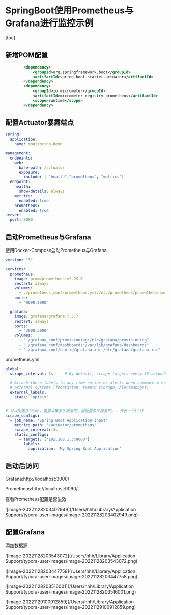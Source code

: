 # SpringBoot使用Prometheus与Grafana进行监控示例

[toc]

## 新增POM配置

```xml
        <dependency>
            <groupId>org.springframework.boot</groupId>
            <artifactId>spring-boot-starter-actuator</artifactId>
        </dependency>
        <dependency>
            <groupId>io.micrometer</groupId>
            <artifactId>micrometer-registry-prometheus</artifactId>
            <scope>runtime</scope>
        </dependency>
```

## 配置Actuator暴露端点

```yaml
spring:
  application:
    name: monitoring-demo

management:
  endpoints:
    web:
      base-path: /actuator
      exposure:
        include: [ "health","prometheus", "metrics"]
  endpoint:
    health:
      show-details: always
    metrics:
      enabled: true
    prometheus:
      enabled: true
server:
  port: 8080
```

## 启动Prometheus与Grafana

使用Docker-Compose启动Prometheus与Grafana

```yml
version: "3"

services:
  prometheus:
    image: prom/prometheus:v2.25.0
    restart: always
    volumes:
      - ./prometheus_conf/prometheus.yml:/etc/prometheus/prometheus.yml
    ports:
      - "9090:9090"

  grafana:
    image: grafana/grafana:7.3.7
    restart: always
    ports:
      - "3000:3000"
    volumes:
      - "./grafana_conf/provisioning:/etc/grafana/provisioning"
      - "./grafana_conf/dashboards:/var/lib/grafana/dashboards"
      - "./grafana_conf/config/grafana.ini:/etc/grafana/grafana.ini"
```

prometheus.yml

```yml
global:
  scrape_interval: 1s     # By default, scrape targets every 15 seconds.

  # Attach these labels to any time series or alerts when communicating with
  # external systems (federation, remote storage, Alertmanager).
  external_labels:
    stack: "apisix"


# 可以配置多个job，需要采集多少服务的，就配置多少服务的，- 代表一个list
scrape_configs:
  - job_name: 'Spring Boot Application input'
    metrics_path: '/actuator/prometheus'
    scrape_interval: 3s
    static_configs:
      - targets: ['192.168.1.3:8080']
        labels:
          application: 'My Spring Boot Application'
```

## 启动后访问

Grafana:http://localhost:3000/

Prometheus:http://localhost:9090/

查看Prometheus配置是否生效

![image-20221128203402949](/Users/hhh/Library/Application Support/typora-user-images/image-20221128203402949.png)



## 配置Grafana

添加数据源

![image-20221128203543072](/Users/hhh/Library/Application Support/typora-user-images/image-20221128203543072.png)

![image-20221128203447758](/Users/hhh/Library/Application Support/typora-user-images/image-20221128203447758.png)

![image-20221128203516001](/Users/hhh/Library/Application Support/typora-user-images/image-20221128203516001.png)



![image-20221129100912859](/Users/hhh/Library/Application Support/typora-user-images/image-20221129100912859.png)

